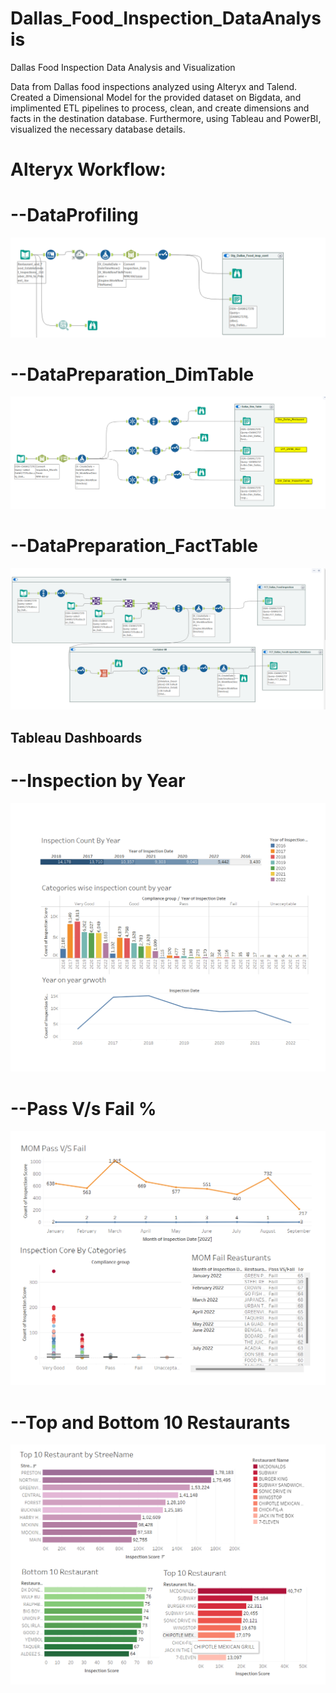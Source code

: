# Dallas_Food_Inspection_DataAnalysis
Dallas Food Inspection Data Analysis and Visualization

Data from Dallas food inspections analyzed using Alteryx and Talend. Created a Dimensional Model for the provided dataset on Bigdata, and implimented ETL pipelines to process, clean, and create dimensions and facts in the destination database. Furthermore, using Tableau and PowerBI, visualized the necessary database details.

# Alteryx Workflow:
# --DataProfiling
![DataProfiling](Images/workflow1.png)

# --DataPreparation_DimTable
![DataPreparation](Images/workflow2.png)

# --DataPreparation_FactTable
![DataProfiling](Images/workflow3.png)

## Tableau Dashboards ##
# --Inspection by Year
![Year on year inspection](Images/Images1.png)

# --Pass V/s Fail %
![Year on year inspection](Images/Images2.png)

# --Top and Bottom 10 Restaurants
![Year on year inspection](Images/Images3.png)
